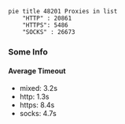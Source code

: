 
```mermaid
pie title 48201 Proxies in list
    "HTTP" : 20861
    "HTTPS": 5486
    "SOCKS" : 26673
```

### Some Info
#### Average Timeout

- mixed: 3.2s
- http: 1.3s
- https: 8.4s
- socks: 4.7s